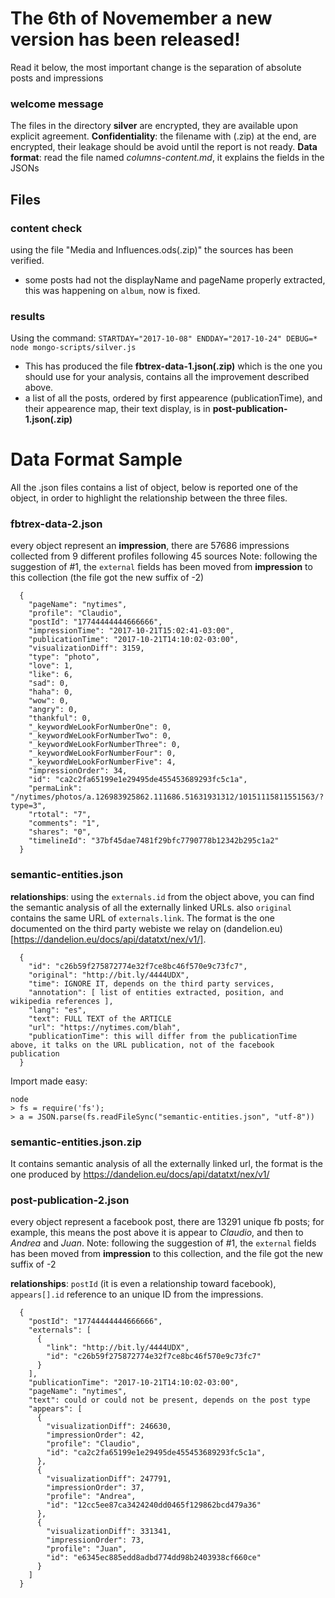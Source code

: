 # The 6th of Novemember a new version has been released! 

Read it below, the most important change is the separation of absolute posts and impressions

### welcome message

The files in the directory **silver** are encrypted, they are available upon explicit agreement.
**Confidentiality**: the filename with (.zip) at the end, are encrypted, their leakage should be avoid until the report is not ready.
**Data format**: read the file named *columns-content.md*, it explains the fields in the JSONs

## Files

### content check

using the file "Media and Influences.ods(.zip)" the sources has been verified.

  * some posts had not the displayName and pageName properly extracted, this was happening on `album`, now is fixed.

### results

Using the command: `STARTDAY="2017-10-08" ENDDAY="2017-10-24" DEBUG=* node mongo-scripts/silver.js`

  * This has produced the file **fbtrex-data-1.json(.zip)** which is the one you should use for your analysis, contains all the improvement described above.
  * a list of all the posts, ordered by first appearence (publicationTime), and their appearence map, their text display, is in **post-publication-1.json(.zip)**

# Data Format Sample

All the .json files contains a list of object, below is reported one of the object, in order to highlight the relationship between the three files.

### fbtrex-data-2.json

every object represent an **impression**, there are 57686 impressions collected from 9 different profiles following 45 sources
Note: following the suggestion of #1, the `external` fields has been moved from **impression** to this collection (the file got the new suffix of -2)

```
  {
    "pageName": "nytimes",
    "profile": "Claudio",
    "postId": "17744444444666666",
    "impressionTime": "2017-10-21T15:02:41-03:00",
    "publicationTime": "2017-10-21T14:10:02-03:00",
    "visualizationDiff": 3159,
    "type": "photo",
    "love": 1,
    "like": 6,
    "sad": 0,
    "haha": 0,
    "wow": 0,
    "angry": 0,
    "thankful": 0,
    "_keywordWeLookForNumberOne": 0,
    "_keywordWeLookForNumberTwo": 0,
    "_keywordWeLookForNumberThree": 0,
    "_keywordWeLookForNumberFour": 0,
    "_keywordWeLookForNumberFive": 4,
    "impressionOrder": 34,
    "id": "ca2c2fa65199e1e29495de455453689293fc5c1a",
    "permaLink": "/nytimes/photos/a.126983925862.111686.51631931312/10151115811551563/?type=3",
    "rtotal": "7",
    "comments": "1",
    "shares": "0",
    "timelineId": "37bf45dae7481f29bfc7790778b12342b295c1a2"
  }

```

### semantic-entities.json

**relationships**: using the `externals.id` from the object above, you can find the semantic analysis of all the externally linked URLs. also `original` contains the same URL of `externals.link`. The format is the one documented on the third party webiste we relay on (dandelion.eu)[https://dandelion.eu/docs/api/datatxt/nex/v1/].

```
  {
    "id": "c26b59f275872774e32f7ce8bc46f570e9c73fc7",
    "original": "http://bit.ly/4444UDX",
    "time": IGNORE IT, depends on the third party services,
    "annotation": [ list of entities extracted, position, and wikipedia references ],
    "lang": "es",
    "text": FULL TEXT of the ARTICLE
    "url": "https://nytimes.com/blah",
    "publicationTime": this will differ from the publicationTime above, it talks on the URL publication, not of the facebook publication
  }
```

Import made easy:

```
node
> fs = require('fs');
> a = JSON.parse(fs.readFileSync("semantic-entities.json", "utf-8"))

```

### semantic-entities.json.zip

It contains semantic analysis of all the externally linked url, the format is the one produced by https://dandelion.eu/docs/api/datatxt/nex/v1/

### post-publication-2.json

every object represent a facebook post, there are 13291 unique fb posts; for example, this means the post above it is appear to *Claudio*, and then to *Andrea* and *Juan*.
Note: following the suggestion of #1, the `external` fields has been moved from **impression** to this collection, and the file got the new suffix of -2

**relationships**:  `postId` (it is even a relationship toward facebook),  `appears[].id` reference to an unique ID from the impressions.

```
  {
    "postId": "17744444444666666",
    "externals": [
      {
        "link": "http://bit.ly/4444UDX",
        "id": "c26b59f275872774e32f7ce8bc46f570e9c73fc7"
      }
    ],
    "publicationTime": "2017-10-21T14:10:02-03:00",
    "pageName": "nytimes",
    "text": could or could not be present, depends on the post type
    "appears": [
      {
        "visualizationDiff": 246630,
        "impressionOrder": 42,
        "profile": "Claudio",
        "id": "ca2c2fa65199e1e29495de455453689293fc5c1a",
      },
      {
        "visualizationDiff": 247791,
        "impressionOrder": 37,
        "profile": "Andrea",
        "id": "12cc5ee87ca3424240dd0465f129862bcd479a36"
      },
      {
        "visualizationDiff": 331341,
        "impressionOrder": 73,
        "profile": "Juan",
        "id": "e6345ec885edd8adbd774dd98b2403938cf660ce"
      }
    ]
  }
```

